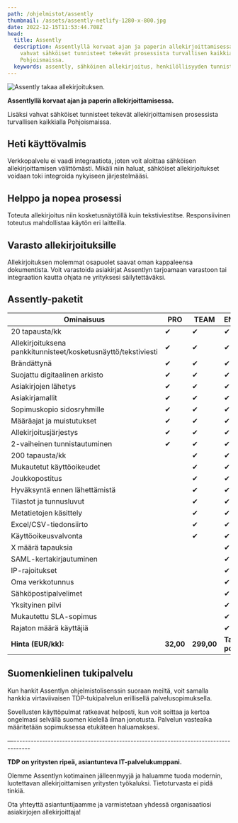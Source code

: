 ```yaml
---
path: /ohjelmistot/assently
thumbnail: /assets/assently-netlify-1280-x-800.jpg
date: 2022-12-15T11:53:44.708Z
head:
  title: Assently
  description: Assentlyllä korvaat ajan ja paperin allekirjoittamisessa. Lisäksi
    vahvat sähköiset tunnisteet tekevät prosessista turvallisen kaikkialla
    Pohjoismaissa.
  keywords: assently, sähköinen allekirjoitus, henkilöllisyyden tunnistus
---
```

![Assently takaa allekirjoituksen.](/assets/assently-netlify-1280-x-800.jpg)

**Assentlyllä korvaat ajan ja paperin allekirjoittamisessa.** 

Lisäksi vahvat sähköiset tunnisteet tekevät allekirjoittamisen prosessista turvallisen kaikkialla Pohjoismaissa.

## Heti käyttövalmis

Verkkopalvelu ei vaadi integraatiota, joten voit aloittaa sähköisen allekirjoittamisen välittömästi. Mikäli niin haluat, sähköiset allekirjoitukset voidaan toki integroida nykyiseen järjestelmääsi.

## Helppo ja nopea prosessi

Toteuta allekirjoitus niin kosketusnäytöllä kuin tekstiviestitse. Responsiivinen toteutus mahdollistaa käytön eri laitteilla.

## Varasto allekirjoituksille

Allekirjoituksen molemmat osapuolet saavat oman kappaleensa dokumentista. Voit varastoida asiakirjat Assentlyn tarjoamaan varastoon tai integraation kautta ohjata ne yrityksesi säilytettäväksi.

## Assently-paketit

| Ominaisuus                                                     | PRO       | TEAM       | ENTERPRISE             |
| -------------------------------------------------------------- | --------- | ---------- | ---------------------- |
| 20 tapausta/kk                                                 | ✔         | ✔          | ✔                      |
| Allekirjoituksena pankkitunnisteet/kosketusnäyttö/tekstiviesti | ✔         | ✔          | ✔                      |
| Brändättynä                                                    | ✔         | ✔          | ✔                      |
| Suojattu digitaalinen arkisto                                  | ✔         | ✔          | ✔                      |
| Asiakirjojen lähetys                                           | ✔         | ✔          | ✔                      |
| Asiakirjamallit                                                | ✔         | ✔          | ✔                      |
| Sopimuskopio sidosryhmille                                     | ✔         | ✔          | ✔                      |
| Määräajat ja muistutukset                                      | ✔         | ✔          | ✔                      |
| Allekirjoitusjärjestys                                         | ✔         | ✔          | ✔                      |
| 2-vaiheinen tunnistautuminen                                   | ✔         | ✔          | ✔                      |
| 200 tapausta/kk                                                |           | ✔          | ✔                      |
| Mukautetut käyttöoikeudet                                      |           | ✔          | ✔                      |
| Joukkopostitus                                                 |           | ✔          | ✔                      |
| Hyväksyntä ennen lähettämistä                                  |           | ✔          | ✔                      |
| Tilastot ja tunnusluvut                                        |           | ✔          | ✔                      |
| Metatietojen käsittely                                         |           | ✔          | ✔                      |
| Excel/CSV-tiedonsiirto                                         |           | ✔          | ✔                      |
| Käyttöoikeusvalvonta                                           |           | ✔          | ✔                      |
| X määrä tapauksia                                              |           |            | ✔                      |
| SAML-kertakirjautuminen                                        |           |            | ✔                      |
| IP-rajoitukset                                                 |           |            | ✔                      |
| Oma verkkotunnus                                               |           |            | ✔                      |
| Sähköpostipalvelimet                                           |           |            | ✔                      |
| Yksityinen pilvi                                               |           |            | ✔                      |
| Mukautettu SLA-sopimus                                         |           |            | ✔                      |
| Rajaton määrä käyttäjiä                                        |           |            | ✔                      |
| **Hinta (EUR/kk):**                                            | **32,00** | **299,00** | **Tarpeiden pohjalta** |

## Suomenkielinen tukipalvelu

Kun hankit Assentlyn ohjelmistolisenssin suoraan meiltä, voit samalla hankkia virtaviivaisen TDP-tukipalvelun erillisellä palvelusopimuksella.

Sovellusten käyttöpulmat ratkeavat helposti, kun voit soittaa ja kertoa ongelmasi selvällä suomen kielellä ilman jonotusta. Palvelun vasteaika määritetään sopimuksessa etukäteen haluamaksesi.

—------------------------------------------------------------------------------------

**TDP on yritysten ripeä, asiantunteva IT-palvelukumppani.** 

Olemme Assentlyn kotimainen jälleenmyyjä ja haluamme tuoda modernin, luotettavan allekirjoittamisen yritysten työkaluksi. Tietoturvasta ei pidä tinkiä.

Ota yhteyttä asiantuntijaamme ja varmistetaan yhdessä organisaatiosi asiakirjojen allekirjoittaja!